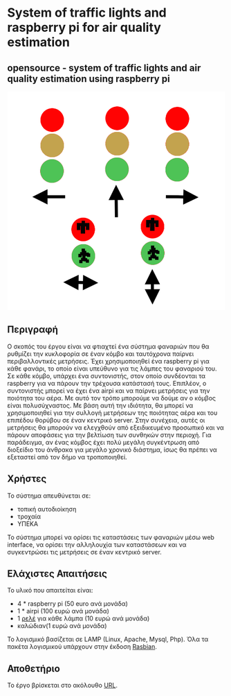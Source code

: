# System of traffic lights and raspberry pi for air quality estimation
## opensource - system of traffic lights and air quality estimation using raspberry pi

![alt tag](doc/lights.png)

## Περιγραφή

Ο σκοπός του έργου είναι να φτιαχτεί ένα σύστημα φαναριών που θα ρυθμίζει την κυκλοφορία σε έναν κόμβο και ταυτόχρονα παίρνει περιβαλλοντικές μετρήσεις. Έχει χρησιμοποιηθεί ένα raspberry pi για κάθε φανάρι, το οποίο είναι υπεύθυνο για τις λάμπες του φαναριού του. Σε κάθε κόμβο, υπάρχει ένα συντονιστής, στον οποίο συνδέονται τα raspberry για να πάρουν την τρέχουσα κατάστασή τους. Επιπλέον, ο συντονιστής μπορεί να έχει ένα airpi και να παίρνει μετρήσεις για την ποιότητα του αέρα. Με αυτό τον τρόπο μπορούμε να δούμε αν ο κόμβος είναι πολυσύχναστος. Με βάση αυτή την ιδιότητα, θα μπορεί να χρησιμοποιηθεί για την συλλογή μετρήσεων της ποιότητας 
αέρα και του επιπέδου θορύβου σε έναν κεντρικό server. Στην  συνέχεια, αυτές οι μετρήσεις θα 
μπορούν να ελεγχθούν από εξειδικευμένο προσωπικό και να πάρουν αποφάσεις για την βελτίωση των συνθηκών στην περιοχή. Για παράδειγμα, αν ένας κόμβος έχει πολύ μεγάλη συγκέντρωση από διοξείδιο του άνθρακα για μεγάλο χρονικό διάστημα, ίσως θα πρέπει να εξεταστεί από τον δήμο να τροποποιηθεί.

## Χρήστες

Το σύστημα απευθύνεται σε:

* τοπική αυτοδιοίκηση
* τροχαία
* ΥΠΕΚΑ

Το σύστημα μπορεί να ορίσει τις καταστάσεις των φαναριών μέσω web interface, να ορίσει την αλληλουχία των καταστάσεων και να συγκεντρώσει τις μετρήσεις σε έναν κεντρικό server.

## Ελάχιστες Απαιτήσεις

Το υλικό που απαιτείται είναι:

* 4 * raspberry pi (50 euro ανά μονάδα)
* 1 * airpi (100 ευρώ ανά μονάδα)
* 1 [ρελέ](https://www.sparkfun.com/products/11042) για κάθε λάμπα (10 ευρώ ανά μονάδα)
* καλώδιαv(1 ευρώ ανά μονάδα)

Το λογισμικό βασίζεται σε LAMP (Linux, Apache, Mysql, Php). Όλα τα πακέτα λογισμικού υπάρχουν στην έκδoση [Rasbian](https://www.raspbian.org).

## Αποθετήριο
Το έργο βρίσκεται στο ακόλουθο [URL](https://github.com/ellak-monades-aristeias/system-of-traffic-lights-and-raspberry-pi-for-air-quality-estimation).
